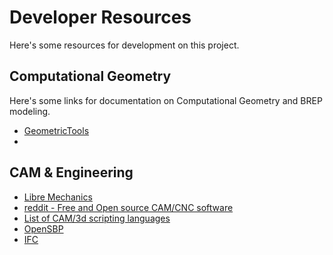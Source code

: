 
# Developer Resources
Here's some resources for development on this project.


## Computational Geometry
Here's some links for documentation on Computational Geometry and BREP modeling.
- [GeometricTools](https://github.com/davideberly/GeometricTools)
- []()


## CAM & Engineering
- [Libre Mechanics](https://libremechanics.com/)
- [reddit - Free and Open source CAM/CNC software](https://www.reddit.com/r/CNC/comments/aizatc/free_and_open_source_camcnc_software/)
- [List of CAM/3d scripting languages](https://github.com/openscad/openscad/issues/2299)
- [OpenSBP](http://www.opensbp.com/#license)
- [IFC](https://en.wikipedia.org/wiki/Industry_Foundation_Classes)
